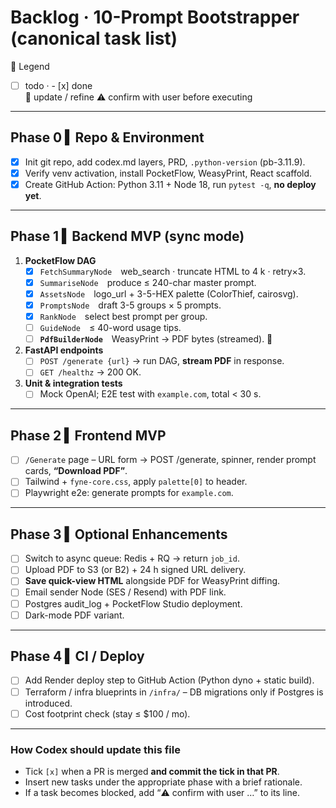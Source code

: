 # Backlog · 10-Prompt Bootstrapper  (canonical task list)

📝 Legend  
- [ ] todo  ·  - [x] done  
🔄 update / refine   ⚠️ confirm with user before executing

---

## Phase 0 ▍Repo & Environment

- [x] Init git repo, add codex.md layers, PRD, `.python-version` (pb-3.11.9).  
- [x] Verify venv activation, install PocketFlow, WeasyPrint, React scaffold.  
- [x] Create GitHub Action: Python 3.11 + Node 18, run `pytest -q`, **no deploy yet**.  

---

## Phase 1 ▍Backend MVP (sync mode)

1. **PocketFlow DAG**  
   - [x] `FetchSummaryNode` web_search · truncate HTML to 4 k · retry×3.  
   - [x] `SummariseNode` produce ≤ 240-char master prompt.  
   - [x] `AssetsNode` logo_url + 3-5-HEX palette (ColorThief, cairosvg).  
   - [x] `PromptsNode` draft 3-5 groups × 5 prompts.  
   - [x] `RankNode` select best prompt per group.  
   - [ ] `GuideNode` ≤ 40-word usage tips.  
   - [ ] **`PdfBuilderNode`** WeasyPrint → PDF bytes (streamed).  🔄  

2. **FastAPI endpoints**  
   - [ ] `POST /generate {url}` → run DAG, **stream PDF** in response.  
   - [ ] `GET /healthz` → 200 OK.  

3. **Unit & integration tests**  
   - [ ] Mock OpenAI; E2E test with `example.com`, total < 30 s.

---

## Phase 2 ▍Frontend MVP

- [ ] `/Generate` page – URL form → POST /generate, spinner, render prompt cards, **“Download PDF”**.  
- [ ] Tailwind + `fyne-core.css`, apply `palette[0]` to header.  
- [ ] Playwright e2e: generate prompts for `example.com`.

---

## Phase 3 ▍Optional Enhancements

- [ ] Switch to async queue: Redis + RQ → return `job_id`.  
- [ ] Upload PDF to S3 (or B2) + 24 h signed URL delivery.  
- [ ] **Save quick-view HTML** alongside PDF for WeasyPrint diffing.  
- [ ] Email sender Node (SES / Resend) with PDF link.  
- [ ] Postgres audit_log + PocketFlow Studio deployment.  
- [ ] Dark-mode PDF variant.

---

## Phase 4 ▍CI / Deploy

- [ ] Add Render deploy step to GitHub Action (Python dyno + static build).  
- [ ] Terraform / infra blueprints in `/infra/` – DB migrations only if Postgres is introduced.  
- [ ] Cost footprint check (stay ≤ $100 / mo).

---

### How Codex should update this file

* Tick `[x]` when a PR is merged **and commit the tick in that PR**.  
* Insert new tasks under the appropriate phase with a brief rationale.  
* If a task becomes blocked, add “⚠️ confirm with user …” to its line.
